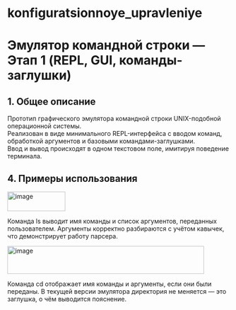 # konfiguratsionnoye_upravleniye
# Эмулятор командной строки — Этап 1 (REPL, GUI, команды-заглушки)

## 1. Общее описание

Прототип графического эмулятора командной строки UNIX-подобной операционной системы.  
Реализован в виде минимального REPL-интерфейса с вводом команд, обработкой аргументов и базовыми командами-заглушками.  
Ввод и вывод происходят в одном текстовом поле, имитируя поведение терминала.

## 4. Примеры использования
<img width="131" height="44" alt="image" src="https://github.com/user-attachments/assets/90301610-0150-4412-9cd4-a5308dad1b96" />

Команда ls выводит имя команды и список аргументов, переданных пользователем. Аргументы корректно разбираются с учётом кавычек, что демонстрирует работу парсера.

<img width="445" height="63" alt="image" src="https://github.com/user-attachments/assets/ca6916fe-acf8-4700-9e03-c7d06bfabe67" />

Команда cd отображает имя команды и аргументы, если они были переданы. В текущей версии эмулятора директория не меняется — это заглушка, о чём выводится пояснение.
